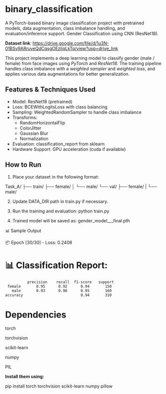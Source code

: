 # binary_classification
A PyTorch-based binary image classification project with pretrained models, data augmentation, class imbalance handling, and evaluation/inference support.
Gender Classification using CNN (ResNet18).

**Dataset link**: https://drive.google.com/file/d/1u3N-01BSv9ARruveQdCqsgOEzIiqLkTq/view?usp=drive_link

This project implements a deep learning model to classify gender (male / female) from face images using *PyTorch* and *ResNet18*. The training pipeline handles class imbalance with a *weighted sampler* and *weighted loss*, and applies various data augmentations for better generalization.
## Features & Techniques Used

- Model: ResNet18 (pretrained)
- Loss: BCEWithLogitsLoss with class balancing
- Sampling: WeightedRandomSampler to handle class imbalance
- Transforms:
  - RandomHorizontalFlip
  - ColorJitter
  - Gaussian Blur
  - Normalization
- Evaluation: classification_report from sklearn
- Hardware Support: GPU acceleration (cuda if available)
## How to Run

1. Place your dataset in the following format:

Task_A/ ├── train/  ├── female/ │   └── male/ 
        └── val/    ├── female/ | └── male/

2. Update DATA_DIR path in train.py if necessary.

3. Run the training and evaluation:
python train.py

4. Trained model will be saved as: gender_model___final.pth

📊 Sample Output

📦 Epoch [30/30] - Loss: 0.2408

# 📊 Classification Report:
              precision    recall  f1-score   support
     female       0.95      0.92      0.94       150
       male       0.93      0.96      0.95       160
    accuracy                          0.94       310


# Dependencies

torch

torchvision

scikit-learn

numpy

PIL

**Install them using:**

pip install torch torchvision scikit-learn numpy pillow
